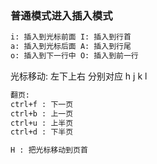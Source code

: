 ### 普通模式进入插入模式

```bash
i: 插入到光标前面 I: 插入到行首
a: 插入到光标后面 A: 插入到行尾
o: 插入到下一行中 O: 插入到前一行
```

光标移动: 左下上右 分别对应 h j k l

```bash
翻页:
ctrl+f : 下一页
ctrl+b : 上一页
ctrl+u : 上半页
ctrl+d : 下半页

H : 把光标移动到页首

```
